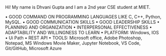 Hi!
My name is Dhvani Gupta and I am a 2nd year CSE student at MIET.

•	GOOD COMMAND ON PROGRAMMING LANGUAGES LIKE C, C++, Python, MySQL.
•	GOOD COMMUNICATION SKILLS
•	GOOD LEADERSHIP SKILLS
•	PLANNING AND ORGANIZATION
•	INTERPERSONAL EFFECTIVENESS
•	ADAPTABILITY AND WILLINGNESS TO LEARN
•	PLATFORM:  Windows, IOS
•	Ui Path
•	REST API
•	TOOLS:  Microsoft office, Adobe Photoshop, Notepad, MS Windows Movie Maker, Jupyter Notebook, VS Code, Git/GitHub, Microsoft Azure
